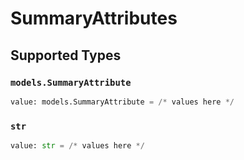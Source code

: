 # SummaryAttributes


## Supported Types

### `models.SummaryAttribute`

```python
value: models.SummaryAttribute = /* values here */
```

### `str`

```python
value: str = /* values here */
```

